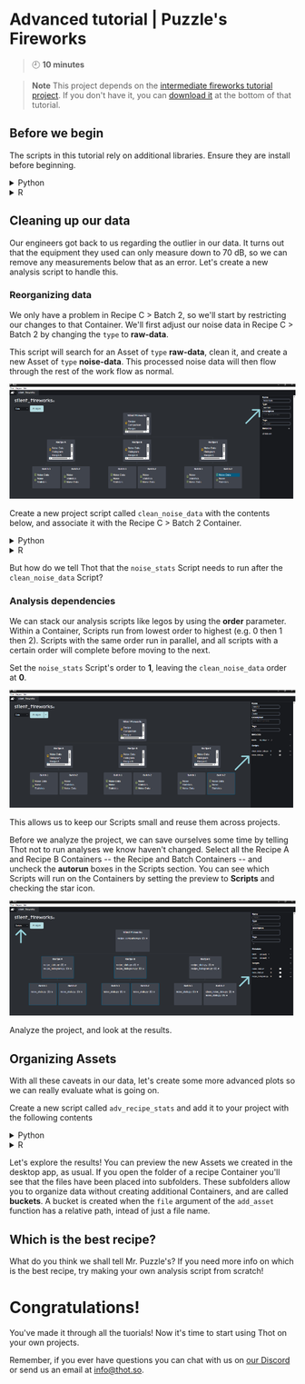 # Advanced tutorial | Puzzle's Fireworks
> :clock9: **10 minutes**

> **Note**
> This project depends on the [intermediate fireworks tutorial project](/beginner/fireworks).
> If you don't have it, you can [download it](/intermediate/fireworks#adjusting-workflows) at the bottom of that tutorial.

## Before we begin
The scripts in this tutorial rely on additional libraries. Ensure they are install before beginning.
<details>
<summary>Python</summary>

+ [scipy](https://scipy.org/)
</details>
<details>
<summary>R</summary>

+ [moments](https://cran.r-project.org/web/packages/moments/index.html)
</details>

## Cleaning up our data
Our engineers got back to us regarding the outlier in our data.
It turns out that the equipment they used can only measure down to 70 dB, so we
can remove any measurements below that as an error.
Let's create a new analysis script to handle this.

### Reorganizing data
We only have a problem in Recipe C > Batch 2, so we'll start by restricting our changes to that Container.
We'll first adjust our noise data in Recipe C > Batch 2 by changing the `type` to **raw-data**.

This script will search for an Asset of `type` **raw-data**, clean it, and create a new Asset of `type` **noise-data**.
This processed noise data will then flow through the rest of the work flow as normal.

![Adjusting the workflow to clean data](images/adjusting_workflow.png)

Create a new project script called `clean_noise_data` with the contents below, and associate it with the Recipe C > Batch 2 Container.
<details>
<summary>Python</summary>

```python
# import libraries
import pandas as pd
import thot

# initialize thot database
db = thot.Database(dev_root="/absolute/path/to/silent_fireworks/data/Recipe C/Batch 2")

# get data
noise_data = db.find_asset(type="raw-data")
df = pd.read_csv(noise_data.file, index_col=0)

# remove invalid data
clean_df = df[df > 70].dropna()

# save cleaned data
data_path = db.add_asset(
    "noise_data-cleaned.csv",
    name="Noise Data - Cleaned",
    type="noise-data",
    tags=["cleaned"] # tag the data as cleaned for future reference
)

clean_df.to_csv(data_path)
```
</details>
<details>
<summary>R</summary>

```R
# import libraries
suppressPackageStartupMessages(library(tidyverse))
library(thot)

# initialize thot database
#db <- database(dev_root = "/absolute/path/to/silent_fireworks/data/Recipe C/Batch 2")
db <- database(dev_root = "C:\\Users\\carls\\Downloads\\thot_tutorials\\adv_fireworks_r\\data\\Recipe A-1-1\\Batch 2")

# get data
noise_data <- db |> find_asset(type = "raw-data")
df <- noise_data@file |> read_csv(
  col_types = cols(
    Trial = col_integer(),
    `Volume [dB]` = col_double()
  )
)

# remove invalid data
clean_df <- df |> filter("Volume [dB]" > 70)

# save cleaned data
data_path = db |> add_asset(
  "noise_data-cleaned.csv",
  name="Noise Data - Cleaned",
  type="noise-data",
  tags=list("cleaned") # tag the data as cleaned for future reference
)

clean_df |> write.csv(data_path, row.names = FALSE)
```
</details>

But how do we tell Thot that the `noise_stats` Script needs to run after the `clean_noise_data` Script?

### Analysis dependencies
We can stack our analysis scripts like legos by using the **order** parameter. Within a Container, Scripts run from lowest order to highest (e.g. 0 then 1 then 2). Scripts with the same order run in parallel, and all scripts with a certain order will complete before moving to the next.

Set the `noise_stats` Script's order to **1**, leaving the `clean_noise_data` order at **0**.

![Setting a Script's priority](images/setting_priority.png)

This allows us to keep our Scripts small and reuse them across projects.

Before we analyze the project, we can save ourselves some time by telling Thot not to run analyses we know haven't changed.
Select all the Recipe A and Recipe B Containers -- the Recipe and Batch Containers -- and uncheck the **autorun** boxes in the Scripts section.
You can see which Scripts will run on the Containers by setting the preview to **Scripts** and checking the star icon.

![Toggling a Script's autorun](images/toggle_autorun.png)

Analyze the project, and look at the results.

## Organizing Assets
With all these caveats in our data, let's create some more advanced plots so we can really evaluate what is going on.

Create a new script called `adv_recipe_stats` and add it to your project with the following contents

<details>
<summary>Python</summary>

```python
# import libraries
import numpy as np
import pandas as pd
from scipy.stats import norm
import thot

# initialize thot database
db = thot.Database(dev_root="/absolute/path/to/silent_fireworks/data/Recipe A")

# get data
noise_data = db.find_assets(type="noise-data")
df = []
for data in noise_data:
    tdf = pd.read_csv(data.file, index_col=0)
    tdf = tdf.rename(columns={"Volume [dB]": data.metadata["batch"]})
    df.append(tdf)

df = pd.concat(df, axis=1)

# combine all data
all_df = pd.DataFrame(df.values.flatten()).dropna()

# --- analysis ---
# check for trend across trials
ax = df.plot()
trial_vol_path = db.add_asset(
    "figs/volume_by_trial.png", # place in the `figs` bucket
    tags=["figure"]
)

ax.get_figure().savefig(trial_vol_path)

# fit normal distribution across all data
norm_fit = norm.fit(all_df)
x_vals = np.linspace(all_df.min(), all_df.max(), 100)
y_vals = norm.pdf(x_vals, *norm_fit)

ax = all_df.plot.hist()
ax.twinx().plot(x_vals, y_vals, c='C1')

norm_fit_path = db.add_asset(
    "figs/norm_fit.png", # place in the `figs` bucket
    tags=["figure"]
)

ax.get_figure().savefig(norm_fit_path)

# description of combined data
desc_df = all_df.describe()
desc_path = db.add_asset("stats/describe_all.csv")  # place in the `stats` bucket
desc_df.to_csv(desc_path)

# skewness of batches
skew_df = df.skew()
skew_path = db.add_asset("stats/skew.csv") # place in the `stats` bucket
skew_df.to_csv(skew_path)
```
</details>
<details>
<summary>R</summary>

```R
# import libraries
suppressPackageStartupMessages(library(tidyverse))
library(moments)
library(ggplot2)
library(thot)

# initialize thot database
db <-
  database(dev_root = "/absolute/path/to/silent_fireworks/data/Recipe A")

# find all data with type `noise-data` in the subtree
noise_data <- db |> find_assets(type = "noise-data")

# load data into a dataframe
trials <- c()
volumes <- c()
batches <- c()
for (data in noise_data) {
  tdf <- data@file |> read_csv( # get file from Asset
    col_types = cols
    (Trial = col_integer(),
      "Volume [dB]" = col_double()))

  trials <- c(trials, tdf[["Trial"]])
  volumes <- c(volumes, tdf[["Volume [dB]"]])
  batches <-
    c(batches, rep(as.integer(data@metadata$batch), count(tdf)))
}

df <- tibble(trial = trials,
             volume = volumes,
             batch = batches)

# --- analysis ---
# check for trend across trials
p <-
  ggplot(data = df, aes(x = trial, y = volumes, group = batch)) + geom_line(aes(color = batch))

trial_vol_path <-
  db |> add_asset("figs/volume_by_trial.png", # place in the `figs` bucket
                  tags = list("figure"))

trial_vol_path |> ggsave(
  plot = p,
  width = 10,
  height = 6,
  dpi = 300
)

# fit normal distribution across all data
mu <- df$volume |> mean()
sigma <- df$volume |> sd()
p <- ggplot(df, aes(x = volume)) +
  geom_histogram(position = "identity",
                 bins = 15, aes(y = after_stat(density))) +
  stat_function(fun = dnorm, args = list(mean = mu, sd = sigma))

norm_fit_path <-
  db |> add_asset("figs/norm_fit.png", # place in the `figs` bucket
                  tags = list("figure"))

norm_fit_path |> ggsave(
  plot = p,
  width = 10,
  height = 6,
  dpi = 300
)

# description of combined statistics
desc_df <- df |> summarise(
  count = n(),
  mean = mean(volume),
  std = sd(volume),
  min = min(volume),
  max = max(volume)
)

desc_path = db |> add_asset("stats/describe_all.csv") # place in the `stats` bucket
desc_df |> write.csv(desc_path, row.names = FALSE)

# skewness of batches
skew_df <- as_tibble(c(skewness(df |> filter(batch == 1) |> pull(volume)),
                       skewness(df |> filter(batch == 2) |> pull(volume))))

skew_path = db |> add_asset("stats/skew.csv") # place in the `stats` bucket
skew_df |> write.csv(skew_path)
```
</details>

Let's explore the results! You can preview the new Assets we created in the desktop app, as usual. If you open the folder of a recipe Container you'll see that the files have been placed into subfolders. These subfolders allow you to organize data without creating additional Containers, and are called **buckets**. A bucket is created when the `file` argument of the `add_asset` function has a relative path, intead of just a file name.

## Which is the best recipe?
What do you think we shall tell Mr. Puzzle's? If you need more info on which is the best recipe, try making your own analysis script from scratch!

# Congratulations!
You've made it through all the tuorials! Now it's time to start using Thot on your own projects.

Remember, if you ever have questions you can chat with us on [our Discord](https://discord.gg/Kv2c5XynfV) or send us an email at <info@thot.so>.